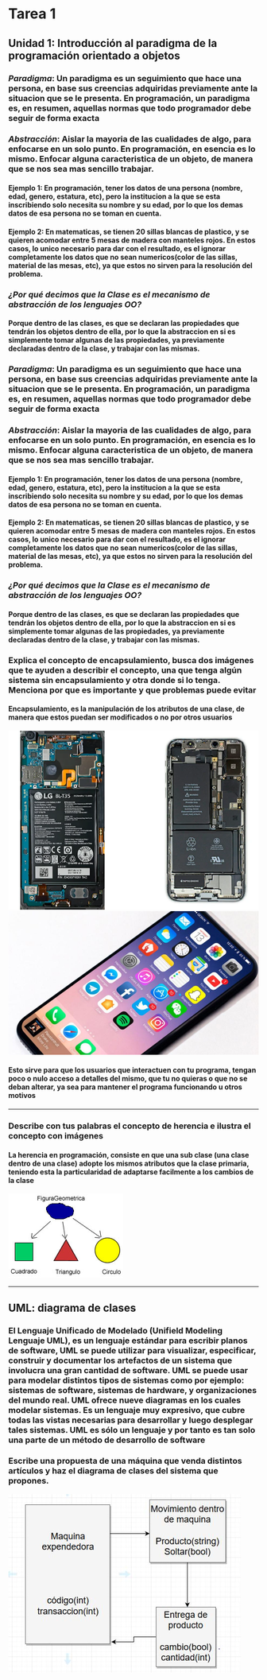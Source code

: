 # Tarea 1

## Unidad 1: Introducción al paradigma de la programación orientado a objetos

### *Paradigma*: Un paradigma es un seguimiento que hace una persona, en base sus creencias adquiridas previamente ante la situacion que se le presenta. En programación, un paradigma es, en resumen, aquellas normas que todo programador debe seguir de forma exacta

### *Abstracción*: Aislar la mayoria de las cualidades de algo, para enfocarse en un solo punto. En programación, en esencia es lo mismo. Enfocar alguna caracteristica de un objeto, de manera que se nos sea mas sencillo trabajar.

#### **Ejemplo 1**: En programación, tener los datos de una persona (nombre, edad, genero, estatura, etc), pero la institucion a la que se esta inscribiendo solo necesita su nombre y su edad, por lo que los demas datos de esa persona no se toman en cuenta.               

#### **Ejemplo 2**: En matematicas, se tienen 20 sillas blancas de plastico, y se quieren acomodar entre 5 mesas de madera con manteles rojos. En estos casos, lo unico necesario para dar con el resultado, es el ignorar completamente los datos que no sean numericos(color de las sillas, material de las mesas, etc), ya que estos no sirven para la resolución del problema.

### *¿Por qué decimos que la Clase es el mecanismo de abstracción de los lenguajes OO?*
#### Porque dentro de las clases, es que se declaran las propiedades que tendrán los objetos dentro de ella, por lo que la abstraccion en si es simplemente tomar algunas de las propiedades, ya previamente declaradas dentro de la clase, y trabajar con las mismas.

### *Paradigma*: Un paradigma es un seguimiento que hace una persona, en base sus creencias adquiridas previamente ante la situacion que se le presenta. En programación, un paradigma es, en resumen, aquellas normas que todo programador debe seguir de forma exacta

### *Abstracción*: Aislar la mayoria de las cualidades de algo, para enfocarse en un solo punto. En programación, en esencia es lo mismo. Enfocar alguna caracteristica de un objeto, de manera que se nos sea mas sencillo trabajar.

#### **Ejemplo 1**: En programación, tener los datos de una persona (nombre, edad, genero, estatura, etc), pero la institucion a la que se esta inscribiendo solo necesita su nombre y su edad, por lo que los demas datos de esa persona no se toman en cuenta.               

#### **Ejemplo 2**: En matematicas, se tienen 20 sillas blancas de plastico, y se quieren acomodar entre 5 mesas de madera con manteles rojos. En estos casos, lo unico necesario para dar con el resultado, es el ignorar completamente los datos que no sean numericos(color de las sillas, material de las mesas, etc), ya que estos no sirven para la resolución del problema.

### *¿Por qué decimos que la Clase es el mecanismo de abstracción de los lenguajes OO?*
#### Porque dentro de las clases, es que se declaran las propiedades que tendrán los objetos dentro de ella, por lo que la abstraccion en si es simplemente tomar algunas de las propiedades, ya previamente declaradas dentro de la clase, y trabajar con las mismas.

### Explica el concepto de encapsulamiento, busca dos imágenes que te ayuden a describir el concepto, una que tenga algún sistema sin encapsulamiento y otra donde si lo tenga. Menciona por que es importante y que problemas puede evitar

#### Encapsulamiento, es la manipulación de los atributos de una clase, de manera que estos puedan ser modificados o no por otros usuarios

![alt text](imagenes/1.jpg "Telefono por dentro")
![alt text](imagenes/2.jpg "Telefono por fuera")

#### Esto sirve para que los usuarios que interactuen con tu programa, tengan poco o nulo acceso a detalles del mismo, que tu no quieras o que no se deban alterar, ya sea para mantener el programa funcionando u otros motivos

***

### Describe con tus palabras el concepto de herencia e ilustra el concepto con imágenes

#### La herencia en programación, consiste en que una sub clase (una clase dentro de una clase) adopte los mismos atributos que la clase primaria, teniendo esta la particularidad de adaptarse facilmente a los cambios de la clase

![alt text](imagenes/3.jpg "Herencia")

***

## UML: diagrama de clases

### El Lenguaje Unificado de Modelado (Unifield Modeling Lenguaje UML), es un lenguaje estándar para escribir planos de software, UML se puede utilizar para visualizar, especificar, construir y documentar los artefactos de un sistema que involucra una gran cantidad de software. UML se puede usar para modelar distintos tipos de sistemas como por ejemplo: sistemas de software, sistemas de hardware, y organizaciones del mundo real. UML ofrece nueve diagramas en los cuales modelar sistemas. Es un lenguaje muy expresivo,  que  cubre  todas  las vistas  necesarias  para  desarrollar  y  luego desplegar tales sistemas.           UML es sólo un lenguaje y por tanto es tan solo una parte de un método de desarrollo de software

### Escribe una propuesta de una máquina que venda distintos artículos y haz el diagrama de clases del sistema que propones.

![alt text](imagenes/maquina.jpg "Diagrama de clase de maquina expendedora")
